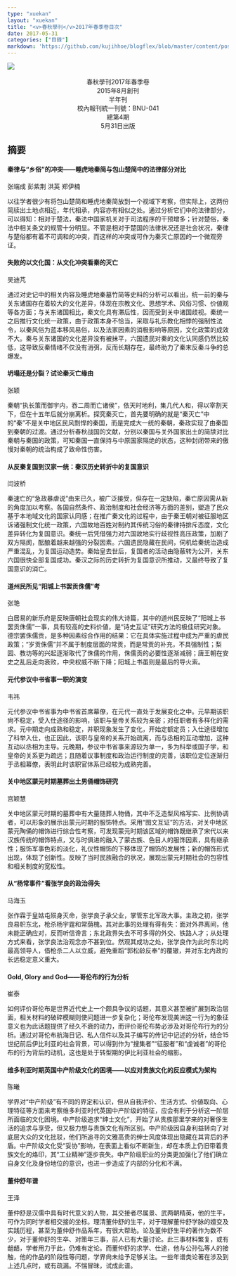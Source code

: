 ```yaml
---
type: "xuekan"
layout: "xuekan"
title: "<v>春秋學刊</v>2017年春季卷目次"
date: 2017-05-31
categories: ["目錄"]
markdown: 'https://github.com/kujihhoe/blogflex/blob/master/content/post/2017-10-06-xuekan4.md'
---
```

<!--more-->

<img src="https://www.superbed.cn/pic/5be2bac29dc6d6b928f1a0a9">
<br>
<br>
<center><v>春秋學刊</v>2017年春季卷</center>
<center>2015年8月創刊</center>
<center>半年刊</center>
<center>校內報刊統一刊號：BNU-041</center>
<center>總第4期</center>
<center>5月31日出版</center>


## 摘要

#### 秦律与“乡俗”的冲突——睡虎地秦简与包山楚简中的法律部分对比

张端成  彭紫荆  洪英  郑伊楠

以往学者很少有将包山楚简和睡虎地秦简放到一个视域下考察，但实际上，这两份简牍出土地点相近，年代相承，内容亦有相似之处。通过分析它们中的法律部分，可以得知：相对于楚法，秦法中国家机关对于司法程序的干预增多；针对楚俗，秦法中相关条文的规管十分明显。不管是相对于楚国的法律状况还是社会状况，秦律与楚俗都有着不可调和的冲突，而这样的冲突或可作为秦灭亡原因的一个微观旁证。

#### 失败的以文化国：从文化冲突看秦的灭亡

吴迪芃

通过对<v>史记</v>中的相关内容及睡虎地秦墓竹简等史料的分析可以看出，统一前的秦与关东诸国存在着较大的文化差异，体现在宗教文化、思想学术、风俗习惯、价値观等各方面；与关东诸国相比，秦文化具有滞后性，因而受到关中诸国歧视。秦统一之后推行文化统一政策，由于政策本身不恰当，采取与礼乐教化相悖的强制性法令，以秦风俗为蓝本移风易俗，以及法家因素的消极影响等原因，文化政策的成效不大。秦与关东诸国的文化差异没有被抹平，六国遗民对秦的文化认同感仍然比较低，这导致反秦情绪不仅没有消弭，反而长期存在，最终助力了秦末反秦斗争的总爆发。

#### 坍塌还是分裂？试论秦灭亡缘由

张颖

秦朝“执长策而御宇内，吞二周而亡诸侯”，依天时地利，集几代人和，得以宰割天下，但在十五年后就分崩离析。探究秦灭亡，首先要明确的就是“秦灭亡”中的“秦”不是关中地区民风剽悍的秦国，而是完成大一统的秦朝，秦政实现了由秦国到秦朝的过渡。通过分析春秋战国的文献，分别以秦国与关外国家出土的简牍对比秦朝与秦国的政策，可知秦国一直保持与中原国家隔绝的状态，这种封闭带来的傲慢对秦朝的统治构成了致命性伤害。

#### 从反秦复国到汉家一统：秦汉历史转折中的复国意识

闫波桥

秦速亡的“急政暴虐说”由来已久，被广泛接受，但存在一定缺陷，秦亡原因需从新的角度加以考察。各国自然条件、政治制度和社会经济等方面的差别，塑造了民众基于本地域文化的国家认同感；在推广秦文化的过程中，由于秦王朝对被征服地区诉诸强制文化统一政策，六国故地百姓对制约其传统习俗的秦律持排斥态度，文化差异转化为复国意识。秦统一后凭借强力对六国故地实行歧视性高压政策，加剧了双方隔阂，酝酿着越来越强的分裂因素。六国遗民隐藏在民间，伺机给秦统治造成严重混乱，为复国运动造势。秦始皇去世后，复国者的活动由隐蔽转为公开，关东六国很快全部复国成功。秦汉之际的历史转折为复国意识所推动，又最终导致了复国意识的消亡。

#### <v>道州民</v>所见“阳城上书罢贡侏儒”考

张艳

白居易的<v>新乐府</v>是反映唐朝社会现实的伟大诗篇，其中的<v>道州民</v>反映了“阳城上书罢贡侏儒”一事，具有较高的史料价値，是“诗史互证”研究方法的极佳研究对象。德宗罢侏儒贡，是多种因素综合作用的结果：它在具体实施过程中成为严重的虐民政策；“岁贡侏儒”并不属于制度层面的常贡，而是常贡的补充，不具强制性；梨园、教坊等的兴起逐渐取代了侏儒的作用，侏儒贡的必要性逐渐减弱；唐王朝在安史之乱后走向衰败，中央权威不断下降；阳城上书虽则是最后的导火索。

#### 元代参议中书省事一职的演变

韦祎

元代参议中书省事为中书省首席幕僚，在元代一直处于发展变化之中。元早期该职尙不稳定，受入仕途径的影响，该职与皇帝关系较为亲密；对任职者有多样化的需求。元中期走向成熟和稳定，并职现象发生了变化，开始定额定员；入仕途径增加了科举入仕，也正因此，该职与皇帝的关系开始疏离，而与丞相的互动增加，这种互动以丞相为主导。元晚期，参议中书省事来源较为单一，多为科举或国子学，和皇帝的关系更为疏远；且随着议事制度和政治运行制度的完善，该职位定位逐渐归于丞相幕僚，表明此时该职官体系已经较为成熟完善。

#### 关中地区蒙元时期墓葬出土男俑帽饰研究

宫颖慧

关中地区蒙元时期的墓葬中有大量随葬人物俑，其中不乏造型风格写实、比例协调者，可以形象的展示出蒙元时期的服饰特点。采用“图文互证”的方法，对关中地区蒙元陶俑的帽饰进行综合性考察，可发现蒙元时期该区域的帽饰既继承了宋代以来汉族传统的帽饰特点，又与时俱进的融入了蒙古族、色目人的服饰因素，具有继承性；服饰军事色彩的淡化，礼仪性帽饰的下移体现了帽饰的发展性；新的帽饰形式出现，体现了创新性。反映了当时民族融合的状况，展现出蒙元时期社会的包容性和相关制度的宽松性。

#### 从“杨常事件”看张学良的政治得失

马海玉

张作霖于皇姑屯殒身灭命，张学良子承父业，掌管东北军政大事。主政之初，张学良易帜东北，枪杀杨宇霆和常荫槐。其对此事的处理有得有失：面对外界离间，他未能正确应对，反而听信谗言；东北政界失去不可多得的外交、铁路人才；从处理方式来看，张学良法治观念亦不甚到位。然观其成功之处，张学良作为此时东北的最高领导人，借枪杀二人以立威，避免重蹈“郭松龄反奉”的覆辙，并对东北内政的长远稳定意义重大。

#### Gold, Glory and God——哥伦布的行为分析

崔泰

如何评价哥伦布是世界近代史上一个颇具争议的话题，其意义甚至被扩展到政治层面，相关材料的破碎模糊则使问题进一步复杂化；哥伦布发现美洲这一行为的象征意义也为此话题提供了经久不衰的动力，而评价哥伦布势必涉及对哥伦布行为的分析。通过对哥伦布<v>航海日记</v>、私人信件以及其子编写的传记中记述的分析，结合15 世纪前后伊比利亚的社会背景，可以得到作为“搜集者”“征服者”和“虔诚者”的哥伦布的行为背后的动机，这也是处于转型期的伊比利亚社会的缩影。

#### 维多利亚时期英国中产阶级文化的困境——以应对贵族文化的反应模式为架构

陈曦

学界对“中产阶级”有不同的界定和认识，但从自我评价、生活方式、价値取向、心理特征等方面来考察维多利亚时代英国中产阶级的特征，应会有利于分析这一阶层所面临的文化困境。中产阶级追求“绅士文化”，开始了从贵族那里学来的对奢侈生活的追求与享受，但又极力想与贵族文化有所区别。中产阶级因自身利益转向了对底层大众的文化批驳，他们所追寻的文雅高贵的绅士风度体现出隐藏在其背后的矛盾。中产阶级文化受“妥协”影响，在表面上看似不断新生，却在本质上仍旧带着贵族文化的烙印，其“工业精神”逐步丧失。中产阶级职业的分类更加强化了他们确立自身文化及身份地位的意识，也进一步造成了内部的分化和不满。

#### 董仲舒年谱

王泽

董仲舒是汉儒中具有时代意义的人物，其交接者尽属景、武两朝精英，他的生平，可作为同时学者相交接的坐标。理清董仲舒的生平，对于理解董仲舒学脉的嬗变及实践历程，甚至为董仲舒作品系年，有很大帮助。论及董仲舒生平的著作为数不少，对于董仲舒的生卒、对策年三事，前人已有大量讨论。此三事材料繁复，或有龃龉，学者用力于此，仍难有定论。而董仲舒的求学、仕途，他与公孙弘等人的接触，他的作品的阶段性等问题，学界尙未给予足够关注。一些年谱类论著在涉及到上述几点时，或有疏漏。不惴冒昧，试成此谱。

